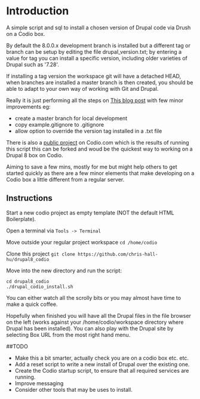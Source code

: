 # Introduction

A simple script and sql to install a chosen version of Drupal code via Drush on a Codio box.

By default the 8.0.0.x development branch is installed but a different tag or branch can be setup by editing the file drupal_version.txt; by entering a value for tag you can install a specific version, including older varieties of Drupal such as '7.28'.

If installing a tag version the workspace git will have a detached HEAD, when branches are installed a master branch is then created, you should be able to adapt to your own way of working with Git and Drupal.

Really it is just performing all the steps on [This blog post](http://running-on-drupal8.co.uk/node/20) with few minor improvements eg:

 - create a master branch for local development
 - copy example.gitignore to .gitignore
 - allow option to override the version tag installed in a .txt file

There is also a [public project](https://codio.com/chris-hall-hu-cheng/Drupal-8-starter-box) on Codio.com which is the results of running this script this can be forked and woud be the quickest way to working on a Drupal 8 box on Codio. 
 
Aiming to save a few mins, mostly for me but might help others to get started quickly as there are a few minor elements that make developing on a Codio box a little different from a regular server.

## Instructions 

Start a new codio project as empty template (NOT the default HTML Boilerplate).

Open a terminal via ```Tools -> Terminal```

Move outside your regular project workspace ```cd /home/codio```

Clone this project ```git clone https://github.com/chris-hall-hu/drupal8_codio```

Move into the new directory and run the script: 

```
cd drupal8_codio
./drupal_codio_install.sh
```

You can either watch all the scrolly bits or you may almost have time to make a quick coffee. 

Hopefully when finished you will have all the Drupal files in the file browser on the left (works against your /home/codio/workspace directory where Drupal has been installed). You can also play with the Drupal site by selecting Box URL from the most right hand menu.

##TODO

 - Make this a bit smarter, actually check you are on a codio box etc. etc.
 - Add a reset script to write a new install of Drupal over the existing one.
 - Create the Codio startup script, to ensure that all required services are running.
 - Improve messaging
 - Consider other tools that may be uses to install.



